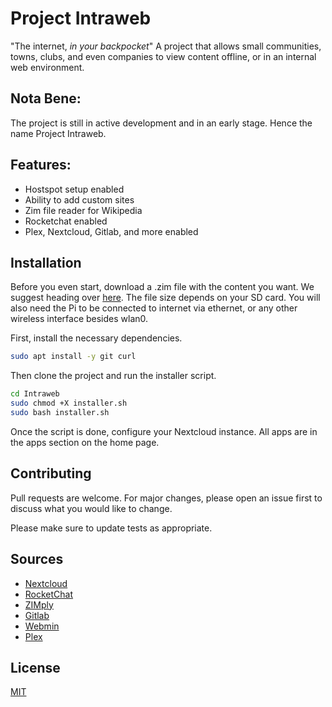 # Project Intraweb
"The internet, *in your backpocket*"
A project that allows small communities, towns, clubs, and even companies to view content offline, or in an internal web environment.
## Nota Bene:
The project is still in active development and in an early stage. Hence the name Project Intraweb.

## Features:
* Hostspot setup enabled
* Ability to add custom sites
* Zim file reader for Wikipedia
* Rocketchat enabled
* Plex, Nextcloud, Gitlab, and more enabled

## Installation

Before you even start, download a .zim file with the content you want. We suggest heading over [here](http://download.kiwix.org/zim/). The file size depends on your SD card. You will also need the Pi to be connected to internet via ethernet, or any other wireless interface besides wlan0.

First, install the necessary dependencies.

```bash
sudo apt install -y git curl
```
Then clone the project and run the installer script.

```bash
cd Intraweb
sudo chmod +X installer.sh
sudo bash installer.sh
```
Once the script is done, configure your Nextcloud instance. All apps are in the apps section on the home page.

## Contributing
Pull requests are welcome. For major changes, please open an issue first to discuss what you would like to change.

Please make sure to update tests as appropriate.
## Sources
* [Nextcloud](https://nextcloud.com)
* [RocketChat](https://github.com/RocketChat/Rocket.Chat.RaspberryPi)
* [ZIMply](https://github.com/kimbauters/ZIMply)
* [Gitlab](https://about.gitlab.com/)
* [Webmin](http://www.webmin.com/)
* [Plex](https://www.plex.tv/)
## License
[MIT](https://choosealicense.com/licenses/mit/)
